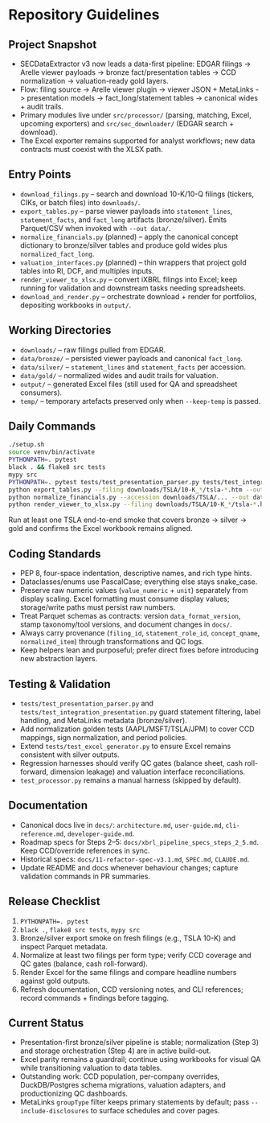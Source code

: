 # Repository Guidelines

## Project Snapshot
- SECDataExtractor v3 now leads a data-first pipeline: EDGAR filings -> Arelle viewer payloads -> bronze fact/presentation tables -> CCD normalization -> valuation-ready gold layers.
- Flow: filing source -> Arelle viewer plugin -> viewer JSON + MetaLinks -> presentation models -> fact_long/statement tables -> canonical wides + audit trails.
- Primary modules live under `src/processor/` (parsing, matching, Excel, upcoming exporters) and `src/sec_downloader/` (EDGAR search + download).
- The Excel exporter remains supported for analyst workflows; new data contracts must coexist with the XLSX path.

## Entry Points
- `download_filings.py` – search and download 10-K/10-Q filings (tickers, CIKs, or batch files) into `downloads/`.
- `export_tables.py` – parse viewer payloads into `statement_lines`, `statement_facts`, and `fact_long` artifacts (bronze/silver). Emits Parquet/CSV when invoked with `--out data/`.
- `normalize_financials.py` (planned) – apply the canonical concept dictionary to bronze/silver tables and produce gold wides plus `normalized_fact_long`.
- `valuation_interfaces.py` (planned) – thin wrappers that project gold tables into RI, DCF, and multiples inputs.
- `render_viewer_to_xlsx.py` – convert iXBRL filings into Excel; keep running for validation and downstream tasks needing spreadsheets.
- `download_and_render.py` – orchestrate download + render for portfolios, depositing workbooks in `output/`.

## Working Directories
- `downloads/` – raw filings pulled from EDGAR.
- `data/bronze/` – persisted viewer payloads and canonical `fact_long`.
- `data/silver/` – `statement_lines` and `statement_facts` per accession.
- `data/gold/` – normalized wides and audit trails for valuation.
- `output/` – generated Excel files (still used for QA and spreadsheet consumers).
- `temp/` – temporary artefacts preserved only when `--keep-temp` is passed.

## Daily Commands
```bash
./setup.sh
source venv/bin/activate
PYTHONPATH=. pytest
black . && flake8 src tests
mypy src
PYTHONPATH=. pytest tests/test_presentation_parser.py tests/test_integration_presentation.py
python export_tables.py --filing downloads/TSLA/10-K_*/tsla-*.htm --out data/ --keep-temp
python normalize_financials.py --accession downloads/TSLA/... --out data/gold/   # once normalization CLI lands
python render_viewer_to_xlsx.py --filing downloads/TSLA/10-K_*/tsla-*.htm --out output/tsla.xlsx
```
Run at least one TSLA end-to-end smoke that covers bronze -> silver -> gold and confirms the Excel workbook remains aligned.

## Coding Standards
- PEP 8, four-space indentation, descriptive names, and rich type hints.
- Dataclasses/enums use PascalCase; everything else stays snake_case.
- Preserve raw numeric values (`value_numeric` + `unit`) separately from display scaling. Excel formatting must consume display values; storage/write paths must persist raw numbers.
- Treat Parquet schemas as contracts: version `data_format_version`, stamp taxonomy/tool versions, and document changes in `docs/`.
- Always carry provenance (`filing_id`, `statement_role_id`, `concept_qname`, `normalized_item`) through transformations and QC logs.
- Keep helpers lean and purposeful; prefer direct fixes before introducing new abstraction layers.

## Testing & Validation
- `tests/test_presentation_parser.py` and `tests/test_integration_presentation.py` guard statement filtering, label handling, and MetaLinks metadata (bronze/silver).
- Add normalization golden tests (AAPL/MSFT/TSLA/JPM) to cover CCD mappings, sign normalization, and period policies.
- Extend `tests/test_excel_generator.py` to ensure Excel remains consistent with silver outputs.
- Regression harnesses should verify QC gates (balance sheet, cash roll-forward, dimension leakage) and valuation interface reconciliations.
- `test_processor.py` remains a manual harness (skipped by default).

## Documentation
- Canonical docs live in `docs/`: `architecture.md`, `user-guide.md`, `cli-reference.md`, `developer-guide.md`.
- Roadmap specs for Steps 2–5: `docs/xbrl_pipeline_specs_steps_2_5.md`. Keep CCD/override references in sync.
- Historical specs: `docs/11-refactor-spec-v3.1.md`, `SPEC.md`, `CLAUDE.md`.
- Update README and docs whenever behaviour changes; capture validation commands in PR summaries.

## Release Checklist
1. `PYTHONPATH=. pytest`
2. `black .`, `flake8 src tests`, `mypy src`
3. Bronze/silver export smoke on fresh filings (e.g., TSLA 10-K) and inspect Parquet metadata.
4. Normalize at least two filings per form type; verify CCD coverage and QC gates (balance, cash roll-forward).
5. Render Excel for the same filings and compare headline numbers against gold outputs.
6. Refresh documentation, CCD versioning notes, and CLI references; record commands + findings before tagging.

## Current Status
- Presentation-first bronze/silver pipeline is stable; normalization (Step 3) and storage orchestration (Step 4) are in active build-out.
- Excel parity remains a guardrail; continue using workbooks for visual QA while transitioning valuation to data tables.
- Outstanding work: CCD population, per-company overrides, DuckDB/Postgres schema migrations, valuation adapters, and productionizing QC dashboards.
- MetaLinks `groupType` filter keeps primary statements by default; pass `--include-disclosures` to surface schedules and cover pages.
